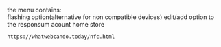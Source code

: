 the menu contains:  
    flashing option(alternative for non compatible devices)
    edit/add option to the responsum
    acount
    home
    store

    https://whatwebcando.today/nfc.html